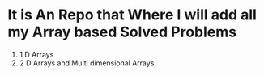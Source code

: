 # It is An Repo that Where I will add all my Array based Solved Problems 

1. 1 D Arrays
2. 2 D Arrays and Multi dimensional Arrays
